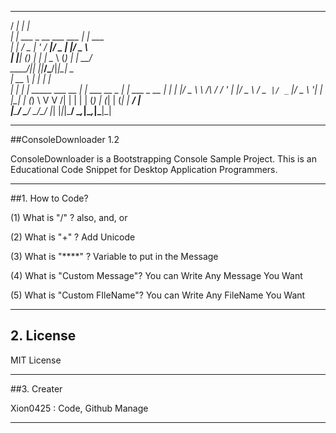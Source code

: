    _____                      _                            
  / ____|                    | |                           
 | |     ___  _ __  ___  ___ | | ___                       
 | |    / _ \| '_ \/ __|/ _ \| |/ _ \                      
 | |___| (_) | | | \__ \ (_) | |  __/                      
  \_____\___/|_| |_|___/\___/|_|\___|          _           
 |  __ \                    | |               | |          
 | |  | | _____      ___ __ | | ___   __ _  __| | ___ _ __ 
 | |  | |/ _ \ \ /\ / / '_ \| |/ _ \ / _` |/ _` |/ _ \ '__|
 | |__| | (_) \ V  V /| | | | | (_) | (_| | (_| |  __/ |   
 |_____/ \___/ \_/\_/ |_| |_|_|\___/ \__,_|\__,_|\___|_|   
              
--------------------------------------------------

##ConsoleDownloader 1.2

ConsoleDownloader is a Bootstrapping Console Sample Project.
This is an Educational Code Snippet for Desktop Application Programmers.

--------------------------------------------------

##1. How to Code?

(1) What is "/" ?
    also, and, or

(2) What is "+" ?
    Add Unicode

(3) What is "****" ?
    Variable to put in the Message

(4) What is "Custom Message"?
    You can Write Any Message You Want

(5) What is "Custom FIleName"?
    You can Write Any FileName You Want

--------------------------------------------------

## 2. License

 MIT License 

 --------------------------------------------------

##3. Creater

 Xion0425 : Code, Github Manage

 --------------------------------------------------
